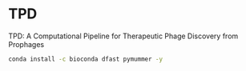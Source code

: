 # TPD
TPD: A Computational Pipeline for Therapeutic Phage Discovery from Prophages

```sh
conda install -c bioconda dfast pymummer -y
```

